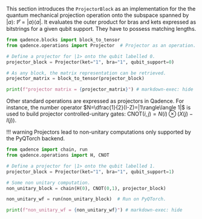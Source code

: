 This section introduces the `ProjectorBlock` as an implementation for the the quantum mechanical projection operation onto the subspace spanned by $|a\rangle$: $\mathbb{\hat{P}}=|a\rangle \langle a|$. It evaluates the outer product for bras and kets expressed as bitstrings for a given qubit support. They have to possess matching lengths.

```python exec="on" source="material-block" session="projector" result="json"
from qadence.blocks import block_to_tensor
from qadence.operations import Projector  # Projector as an operation.

# Define a projector for |1> onto the qubit labelled 0.
projector_block = Projector(ket="1", bra="1", qubit_support=0)

# As any block, the matrix representation can be retrieved.
projector_matrix = block_to_tensor(projector_block)

print(f"projector matrix = {projector_matrix}") # markdown-exec: hide
```

Other standard operations are expressed as projectors in Qadence. For instance, the number operator $N=\dfrac{1}{2}(I-Z)=|1\rangle\langle 1|$ is used to build projector controlled-unitary gates: $\textrm{CNOT}(i,j)=N(i)\otimes(X(j)-I(j))$.

!!! warning
    Projectors lead to non-unitary computations only supported by the PyQTorch backend.

```python exec="on" source="material-block" session="projector" result="json"
from qadence import chain, run
from qadence.operations import H, CNOT

# Define a projector for |1> onto the qubit labelled 1.
projector_block = Projector(ket="1", bra="1", qubit_support=1)

# Some non unitary computation.
non_unitary_block = chain(H(0), CNOT(0,1), projector_block)

non_unitary_wf = run(non_unitary_block)  # Run on PyQTorch.

print(f"non_unitary_wf = {non_unitary_wf}") # markdown-exec: hide
```
